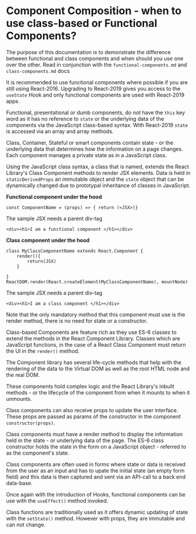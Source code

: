 # Component Composition - when to use class-based or Functional Components?

The purpose of this documentation is to demonstrate the difference between functional and class components and when should you use one over the other. Read in conjunction with the `functional-components.md` and `class-components.md` docs

It is recommended to use functional components where possible if you are still using React-2016. Upgrading to React-2019 gives you access to the `useState` Hook and only functional components are used with React-2019 apps.

Functional, presentational or dumb components, do not have the `this` key word as it has no reference to `state` or the underlying data of the components via the JavaScript class-based syntax. With React-2019 `state` is accessed via an array and array methods.

Class, Container, Stateful or smart components contain state - or the underlying data that determines how the information on a page changes. Each component manages a private state as in a JavaScript class.

Using the JavaScript class syntax, a class that is named, extends the React Library's Class Component methods to render JSX elements. Data is held in `staticDerivedProps` an immutable object and the `state` object that can be dynamically changed due to prototypal inheritance of classes in JavaScript.

**Functional component under the hood**

```
const ComponentName = (props) => { return (<JSX>)}
```

The sample JSX needs a parent div-tag

```
<div><h1>I am a functional component </h1></div>
```

**Class component under the hood**

```
class MyClassComponentName extends React.Component {
    render(){
        return(JSX)
    }

}
ReactDOM.render(React.createElement(MyClassComponentName), mountNode)
```

The sample JSX needs a parent div-tag

```
<div><h1>I am a class component </h1></div>
```

Note that the only mandatory method that this component must use is the render method, there is no need for state or a constructor.

Class-based Components are feature rich as they use ES-6 classes to extend the methods in the React Component Library. Classes which are JavaScript functions, in the case of a React Class Component must return the UI in the `render()` method.

The Component library has several life-cycle methods that help with the rendering of the data to the Virtual DOM as well as the root HTML node and the real DOM.

These components hold complex logic and the React Library's inbuilt methods - or the lifecycle of the component from when it mounts to when it unmounts.

Class components can also receive props to update the user interface. These props are passed as params of the constructor in the component `constructor(props)`.

Class components must have a render method to display the information held in the state - or underlying data of the page. The ES-6 class constructor holds the state in the form on a JavaScript object - referred to as the component's state.

Class components are often used in forms where state or data is received from the user as an input and has to upate the initial state (an empty form field) and this data is then captured and sent via an API-call to a back end data-base.

Once again with the introduction of Hooks, functional components can be use with the `useEffect()` method invoked.

Class functions are traditionally used as it offers dynamic updating of state with the `setState()` method. However with props, they are immutable and can not change.
